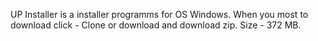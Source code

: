 UP Installer is a installer programms for OS Windows.
When you most to download click - Clone or download and download zip.
Size - 372 MB.
